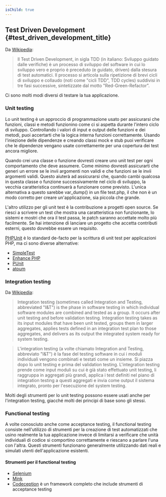 ```yaml
---
isChild: true
---
```


## Test Driven Development {#test_driven_development_title}

Da [Wikipedia](http://it.wikipedia.org/wiki/Test_Driven_Development):

> Il Test Driven Development, in sigla TDD (in italiano: Sviluppo guidato dalle
> verifiche) è un processo di sviluppo del software in cui lo sviluppo vero e
> proprio è preceduto (e guidato, driven) dalla stesura di test automatici. Il
> processo si articola sulla ripetizione di brevi cicli di sviluppo e collaudo
> (noti come "cicli TDD", TDD cycles) suddivisi in tre fasi successive,
> sintetizzate dal motto "Red-Green-Refactor".

Ci sono molti modi diversi di testare la tua applicazione.

### Unit testing

Lo unit testing è un approccio di programmazione usato per assicurarsi che
funzioni, classi e metodi funzionino come ci si aspetta durante l'intero ciclo
di sviluppo. Controllando i valori di input e output delle funzioni e dei
metodi, puoi accertarti che la logica interna funzioni correttamente. Usando
l'iniezione delle dipendenze e creando classi mock e stub puoi verificare che
le dipendenze vengano usate correttamente per una copertura dei test ancora
migliore.

Quando crei una classe o funzione dovresti creare uno unit test per ogni
comportamento che deve assumere. Come minimo dovresti assicurarti che generi
un errore se le invii argomenti non validi e che funzioni se le invii argomenti
validi. Questo aiuterà ad assicurarsi che, quando cambi qualcosa in questa
classe o funzione successivamente nel ciclo di sviluppo, la vecchia
caratteristica continuerà a funzionare come previsto. L'unica alternativa a
questo sarebbe var_dump() in un file test.php, il che non è un modo corretto per
creare un'applicazione, sia piccola che grande.

L'altro utilizzo per gli unit test è la contribuzione a progetti open source. Se
riesci a scrivere un test che mostra una caratteristica non funzionante, lo
sistemi e mostri che ora il test passa, le patch saranno accettate molto più
facilmente. Se hai intenzione di lanciare un progetto che accetta contributi
esterni, questo dovrebbe essere un requisito.

[PHPUnit](http://phpunit.de) è lo standard de-facto per la scrittura di unit
test per applicazioni PHP, ma ci sono diverse alternative:

* [SimpleTest](http://simpletest.org)
* [Enhance PHP](http://www.enhance-php.com/)
* [PUnit](http://punit.smf.me.uk/)
* [atoum](https://github.com/atoum/atoum)

### Integration testing

Da [Wikipedia](http://en.wikipedia.org/wiki/Integration_testing):

> Integration testing (sometimes called Integration and Testing, abbreviated
> "I&T") is the phase in software testing in which individual software modules are
> combined and tested as a group. It occurs after unit testing and before
> validation testing. Integration testing takes as its input modules that have
> been unit tested, groups them in larger aggregates, applies tests defined in an
> integration test plan to those aggregates, and delivers as its output the
> integrated system ready for system testing.

> L'integration testing (a volte chiamato Integration and Testing, abbreviato
> "I&T") è la fase del testing software in cui i moduli individuali vengono
> combinati e testati come un insieme. Si piazza dopo lo unit testing e prima del
> validation testing. L'integration testing prende come input moduli su cui è già
> stato effettuato unit testing, li raggruppa in aggregati più grandi, applica i
> test definiti nel piano di integration testing a questi aggregati e invia come
> output il sistema integrato, pronto per l'esecuzione del system testing.

Molti degli strumenti per lo unit testing possono essere usati anche per
l'integration testing, giacché molti dei principi di base sono gli stessi.


### Functional testing

A volte conosciuto anche come acceptance testing, il functional testing consiste
nell'utilizzo di strumenti per la creazione di test automatizzati che usino
realmente la tua applicazione invece di limitarsi a verificare che unità
individuali di codice si comportino correttamente e riescano a parlare l'una con
l'altra. Questi strumenti funzionano generalmente utilizzando dati reali e
simulati utenti dell'applicazione esistenti.

#### Strumenti per il functional testing

* [Selenium](http://seleniumhq.com)
* [Mink](http://mink.behat.org)
* [Codeception](http://codeception.com) è un framework completo che include
  strumenti di acceptance testing
